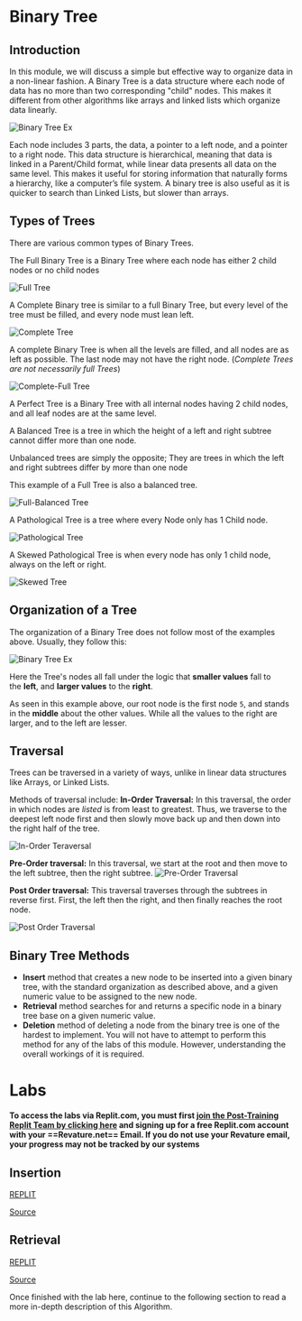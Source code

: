 # Binary Tree

## Introduction

In this module, we will discuss a simple but effective way to organize data in a non-linear fashion. A Binary Tree is a data structure where each node of data has no more than two corresponding "child" nodes. This makes it different from other algorithms like arrays and linked lists which organize data linearly. 

![Binary Tree Ex](https://github.com/revature-curriculum/primers-foundations/raw/01-dc-edits/08-BinaryTree/Images/BalanceTree.png)

Each node includes 3 parts, the data, a pointer to a left node, and a pointer to a right node. This data structure is hierarchical, meaning that data is linked in a Parent/Child format, while linear data presents all data on the same level. This makes it useful for storing information that naturally forms a hierarchy, like a computer’s file system. A binary tree is also useful as it is quicker to search than Linked Lists, but slower than arrays.

## Types of Trees

There are various common types of Binary Trees.

The Full Binary Tree is a Binary Tree where each node has either 2 child nodes or no child nodes

![Full Tree](https://github.com/revature-curriculum/primers-foundations/raw/01-dc-edits/08-BinaryTree/Images/TreeDiagrams.png)

A Complete Binary tree is similar to a full Binary Tree, but every level of the tree must be filled, and every node must lean left.

![Complete Tree](https://github.com/revature-curriculum/primers-foundations/raw/01-dc-edits/08-BinaryTree/Images/FullTree.png)

A complete Binary Tree is when all the levels are filled, and all nodes are as left as possible. The last node may not have the right node. (_Complete Trees are not necessarily full Trees_)

![Complete-Full Tree](https://github.com/revature-curriculum/primers-foundations/raw/01-dc-edits/08-BinaryTree/Images/CompleteFullTree.png)

A Perfect Tree is a Binary Tree with all internal nodes having 2 child nodes, and all leaf nodes are at the same level.

A Balanced Tree is a tree in which the height of a left and right subtree cannot differ more than one node.

Unbalanced trees are simply the opposite; They are trees in which the left and right subtrees differ by more than one node

This example of a Full Tree is also a balanced tree.

![Full-Balanced Tree](https://github.com/revature-curriculum/primers-foundations/raw/01-dc-edits/08-BinaryTree/Images/TreeDiagrams.png)

A Pathological Tree is a tree where every Node only has 1 Child node.

![Pathological Tree](https://github.com/revature-curriculum/primers-foundations/raw/01-dc-edits/08-BinaryTree/Images/PathologicalTree.png)

A Skewed Pathological Tree is when every node has only 1 child node, always on the left or right.

![Skewed Tree](https://github.com/revature-curriculum/primers-foundations/raw/01-dc-edits/08-BinaryTree/Images/SkewedPathologicalTree.png)

## Organization of a Tree

The organization of a Binary Tree does not follow most of the examples above. Usually, they follow this:

![Binary Tree Ex](https://github.com/revature-curriculum/primers-foundations/raw/01-dc-edits/08-BinaryTree/Images/BalanceTree.png)

Here the Tree's nodes all fall under the logic that **smaller values** fall to the **left**, and **larger values** to the **right**.

As seen in this example above, our root node is the first node `5`, and stands in the **middle** about the other values. While all the values to the right are larger, and to the left are lesser.

## Traversal

Trees can be traversed in a variety of ways, unlike in linear data structures like Arrays, or Linked Lists. 

Methods of traversal include: **In-Order Traversal:** In this traversal, the order in which nodes are _listed_ is from least to greatest. Thus, we traverse to the deepest left node first and then slowly move back up and then down into the right half of the tree. 

![In-Order Teraversal](https://github.com/revature-curriculum/primers-foundations/raw/01-dc-edits/08-BinaryTree/Images/InOrderTraversal.png)

**Pre-Order traversal:** In this traversal, we start at the root and then move to the left subtree, then the right subtree. ![Pre-Order Traversal](https://github.com/revature-curriculum/primers-foundations/raw/01-dc-edits/08-BinaryTree/Images/PreOrderTraversal.png)

**Post Order traversal:** This traversal traverses through the subtrees in reverse first. First, the left then the right, and then finally reaches the root node.

![Post Order Traversal](https://github.com/revature-curriculum/primers-foundations/raw/01-dc-edits/08-BinaryTree/Images/PostOrderTraversal.png)

## Binary Tree Methods

-   **Insert** method that creates a new node to be inserted into a given binary tree, with the standard organization as described above, and a given numeric value to be assigned to the new node.
-   **Retrieval** method searches for and returns a specific node in a binary tree base on a given numeric value.
-   **Deletion** method of deleting a node from the binary tree is one of the hardest to implement. You will not have to attempt to perform this method for any of the labs of this module. However, understanding the overall workings of it is required.

# Labs

**To access the labs via Replit.com, you must first [join the Post-Training Replit Team by clicking here](https://replit.com/teams/join/ovnxpukpgnmqolcfnlrlxvygvzunwhgo-staging-foundations-h2-22) and signing up for a free Replit.com account with your ==Revature.net== Email. If you do not use your Revature email, your progress may not be tracked by our systems**

## Insertion

[REPLIT](https://replit.com/team/staging-foundations-h2-22/Binary-Tree-Insertion)

[Source](https://github.com/revature-curriculum/binary-search-tree-add-node-lab.git)

## Retrieval

[REPLIT](https://replit.com/team/staging-foundations-h2-22/Binary-Tree-Retrieval)

[Source](https://github.com/revature-curriculum/BinaryTreeRetrievalLab.git)

Once finished with the lab here, continue to the following section to read a more in-depth description of this Algorithm.
